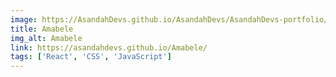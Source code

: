 ```yaml
---
image: https://AsandahDevs.github.io/AsandahDevs/AsandahDevs-portfolio/src/assets/images/Amabele_preview.png
title: Amabele
img_alt: Amabele
link: https://asandahdevs.github.io/Amabele/
tags: ['React', 'CSS', 'JavaScript']
---
```

